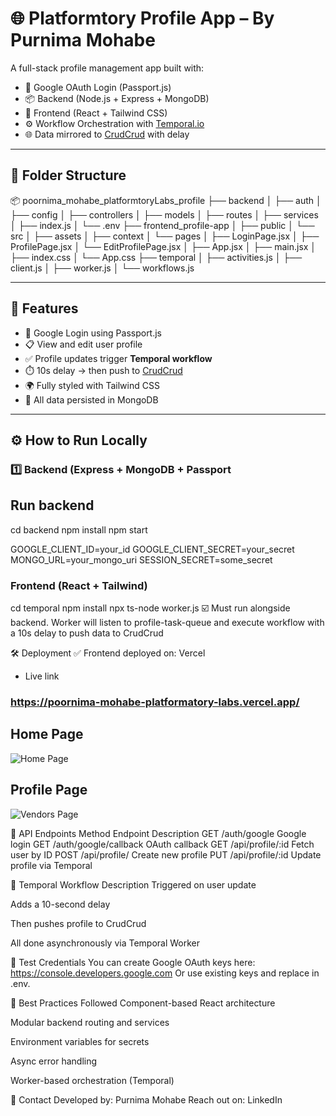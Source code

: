 # 🌐 Platformtory Profile App – By Purnima Mohabe

A full-stack profile management app built with:
- 🧠 Google OAuth Login (Passport.js)
- 📦 Backend (Node.js + Express + MongoDB)
- 🎨 Frontend (React + Tailwind CSS)
- ⚙️ Workflow Orchestration with [Temporal.io](https://temporal.io/)
- 🌐 Data mirrored to [CrudCrud](https://crudcrud.com) with delay

---

## 📁 Folder Structure
📦 poornima_mohabe_platformtoryLabs_profile
├── backend
│ ├── auth
│ ├── config
│ ├── controllers
│ ├── models
│ ├── routes
│ ├── services
│ ├── index.js
│ └── .env
├── frontend_profile-app
│ ├── public
│ └── src
│ ├── assets
│ ├── context
│ └── pages
│ ├── LoginPage.jsx
│ ├── ProfilePage.jsx
│ └── EditProfilePage.jsx
│ ├── App.jsx
│ ├── main.jsx
│ ├── index.css
│ └── App.css
├── temporal
│ ├── activities.js
│ ├── client.js
│ ├── worker.js
│ └── workflows.js


---

## 🚀 Features

- 🔐 Google Login using Passport.js
- 📋 View and edit user profile
- ✅ Profile updates trigger **Temporal workflow**
- ⏱️ 10s delay → then push to [CrudCrud](https://crudcrud.com)
- 🌍 Fully styled with Tailwind CSS
- 🧪 All data persisted in MongoDB

---

## ⚙️ How to Run Locally

### 1️⃣ Backend (Express + MongoDB + Passport

## Run backend
cd backend
npm install
npm start

GOOGLE_CLIENT_ID=your_id
GOOGLE_CLIENT_SECRET=your_secret
MONGO_URL=your_mongo_uri
SESSION_SECRET=some_secret

### Frontend (React + Tailwind)

cd temporal
npm install
npx ts-node worker.js
☑️ Must run alongside backend. Worker will listen to profile-task-queue and execute workflow with a 10s delay to push data to CrudCrud

🛠 Deployment
✅ Frontend deployed on: Vercel
* Live link 
###  https://poornima-mohabe-platformatory-labs.vercel.app/

## Home Page
![Home Page]([https://raw.githubusercontent.com/YourUsername/YourRepo/main/src/assets/images/githubhome.png](https://raw.githubusercontent.com/PoornimaMohabe/poornima_mohabe_platformatoryLabs_profile/refs/heads/main/frontend/profile-app/src/assets/images/Profile.png))

## Profile Page
![Vendors Page]([https://raw.githubusercontent.com/YourUsername/YourRepo/main/src/assets/images/githubvendor.png](https://raw.githubusercontent.com/PoornimaMohabe/poornima_mohabe_platformatoryLabs_profile/refs/heads/main/frontend/profile-app/src/assets/images/image.png))


📡 API Endpoints
Method	Endpoint	Description
GET	/auth/google	Google login
GET	/auth/google/callback	OAuth callback
GET	/api/profile/:id	Fetch user by ID
POST	/api/profile/	Create new profile
PUT	/api/profile/:id	Update profile via Temporal

🔄 Temporal Workflow Description
Triggered on user update

Adds a 10-second delay

Then pushes profile to CrudCrud

All done asynchronously via Temporal Worker

🧪 Test Credentials
You can create Google OAuth keys here: https://console.developers.google.com
Or use existing keys and replace in .env.

🧼 Best Practices Followed
Component-based React architecture

Modular backend routing and services

Environment variables for secrets

Async error handling

Worker-based orchestration (Temporal)

🤝 Contact
Developed by: Purnima Mohabe
Reach out on: LinkedIn






